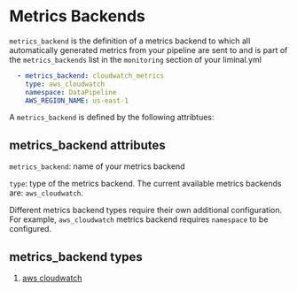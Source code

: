<!--
Licensed to the Apache Software Foundation (ASF) under one
or more contributor license agreements.  See the NOTICE file
distributed with this work for additional information
regarding copyright ownership.  The ASF licenses this file
to you under the Apache License, Version 2.0 (the
"License"); you may not use this file except in compliance
with the License.  You may obtain a copy of the License at

  http://www.apache.org/licenses/LICENSE-2.0

Unless required by applicable law or agreed to in writing,
software distributed under the License is distributed on an
"AS IS" BASIS, WITHOUT WARRANTIES OR CONDITIONS OF ANY
KIND, either express or implied.  See the License for the
specific language governing permissions and limitations
under the License.
-->

# Metrics Backends

`metrics_backend` is the definition of a metrics backend to which all automatically
generated metrics from your pipeline are sent to and is part of the `metrics_backends` list in the
`monitoring` section of your liminal.yml

```yaml
  - metrics_backend: cloudwatch_metrics
    type: aws_cloudwatch
    namespace: DataPipeline
    AWS_REGION_NAME: us-east-1
```

A `metrics_backend` is defined by the following attribtues:

## metrics_backend attributes

`metrics_backend`: name of your metrics backend

`type`: type of the metrics backend. The current available metrics backends are: `aws_cloudwatch`.

Different metrics backend types require their own additional configuration. For example,
`aws_cloudwatch` metrics backend requires `namespace` to be configured.

## metrics_backend types

1. [aws cloudwatch](aws_cloudwatch.md)
